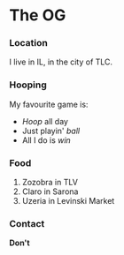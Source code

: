 # The OG

### Location

I live in IL, in  the city of TLC.

### Hooping

My favourite game is:

- *Hoop* all day
- Just playin' *ball*
- All I do is *win*

### Food

1. Zozobra in TLV
2. Claro in Sarona
3. Uzeria in Levinski Market

### Contact

**Don't**
